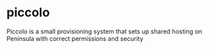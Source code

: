 piccolo
=======

Piccolo is a small provisioning system that sets up shared hosting on Peninsula with correct permissions and security